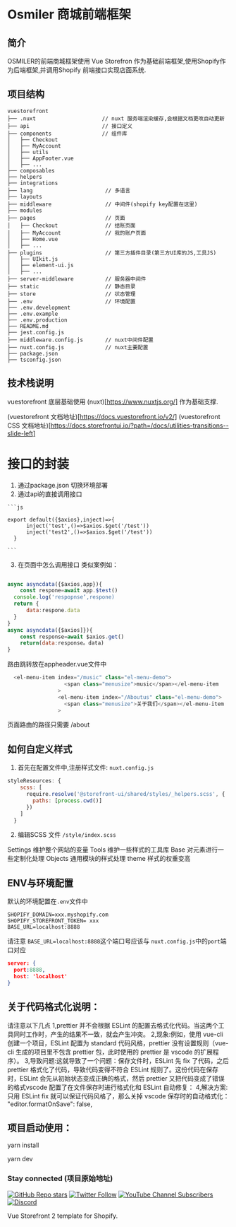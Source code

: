 # Osmiler 商城前端框架

## 简介
OSMILER的前端商城框架使用 Vue Storefron 作为基础前端框架,使用Shopify作为后端框架,并调用Shopify 前端接口实现店面系统.

## 项目结构
```
vuestorefront
├── .nuxt                     // nuxt 服务端渲染缓存,会根据文档更改自动更新
├── api                       // 接口定义
├── components                // 组件库
│   ├── Checkout
│   ├── MyAccount
│   ├── utils
│   ├── AppFooter.vue
│   ├── ...
├── composables
├── helpers
├── integrations
├── lang                       // 多语言
├── layouts
├── middleware                 // 中间件(shopify key配置在这里)
├── modules
├── pages                      // 页面
│   ├── Checkout               // 结账页面
│   ├── MyAccount              // 我的账户页面
│   ├── Home.vue
│   ├── ...
├── plugins                    // 第三方插件目录(第三方UI库的JS,工具JS)
│   ├── UIkit.js
│   ├── element-ui.js
│   ├── ...
├── server-middleware          // 服务器中间件
├── static                     // 静态目录
├── store                      // 状态管理
├── .env                       // 环境配置
├── .env.development
├── .env.example
├── .env.production
├── README.md
├── jest.config.js
├── middleware.config.js       // nuxt中间件配置
├── nuxt.config.js             // nuxt主要配置
├── package.json
├── tsconfig.json

```

## 技术栈说明
vuestorefront 底层基础使用 (nuxt)[https://www.nuxtjs.org/] 作为基础支撑.

(vuestorefront 文档地址)[https://docs.vuestorefront.io/v2/]
(vuestorefront CSS 文档地址)[https://docs.storefrontui.io/?path=/docs/utilities-transitions--slide-left]



# 接口的封装
  1. 通过package.json 切换环境部署
  2. 通过api的直接调用接口

    ```js

    export default({$axios},inject)=>{
          inject('test',()=>$axios.$get('/test'))
          inject('test2',()=>$axios.$get('/test'))
      }

    ```
  3. 在页面中怎么调用接口
  类似案例如：

  ```js

  async asyncdata({$axios,app}){
      const respone=await app.$test()
    console.log('respopnse‘,respone)
    return {
        data:respone.data
    }
  }
  async asyncdata({$axios]}){
      const response=await $axios.get()
      return(data:response。data)
  }

  ```

  路由跳转放在appheader.vue文件中

  ```js
    <el-menu-item index="/music" class="el-menu-demo">
                    <span class="menusize">music</span></el-menu-item
                  >
                  <el-menu-item index="/Aboutus" class="el-menu-demo">
                    <span class="menusize">关于我们</span></el-menu-item
                  >
  ```

  页面路由的路径只需要 /about

## 如何自定义样式

1. 首先在配置文件中,注册样式文件: `nuxt.config.js`

```js
styleResources: {
    scss: [
      require.resolve('@storefront-ui/shared/styles/_helpers.scss', {
        paths: [process.cwd()]
      })
    ]
  }

```

2. 编辑SCSS 文件 `/style/index.scss`




Settings 维护整个网站的变量
Tools  维护一些样式的工具库
Base  对元素进行一些定制化处理
Objects 通用模块的样式处理
theme 样式的权重变高


## ENV与环境配置
默认的环境配置在`.env`文件中

```
SHOPIFY_DOMAIN=xxx.myshopify.com
SHOPIFY_STOREFRONT_TOKEN= xxx
BASE_URL=localhost:8888
```

请注意 `BASE_URL=localhost:8888`这个端口号应该与 `nuxt.config.js`中的`port`端口对应
```json
server: {
  port:8888,
  host: 'localhost'
}
```
## 关于代码格式化说明：
请注意以下几点
1,prettier 并不会根据 ESLint 的配置去格式化代码。当这两个工具同时工作时，产生的结果不一致，就会产生冲突。
2,现象:例如，使用 vue-cli 创建一个项目，ESLint 配置为 standard 代码风格，prettier 没有设置规则（vue-cli 生成的项目里不包含 prettier 包，此时使用的 prettier 是 vscode 的扩展程序）。
3,导致问题:这就导致了一个问题：保存文件时，ESLint 先 fix 了代码，之后 prettier 格式化了代码，导致代码变得不符合 ESLint 规则了。这份代码在保存时，ESLint 会先从初始状态变成正确的格式，然后 prettier 又把代码变成了错误的格式vscode 配置了在文件保存时进行格式化和 ESLint 自动修复：
4,解决方案:只用 ESLint fix 就可以保证代码风格了，那么关掉 vscode 保存时的自动格式化：
"editor.formatOnSave": false,

## 项目启动使用：
yarn install

yarn dev


### Stay connected (项目原始地址)

[![GitHub Repo stars](https://img.shields.io/github/stars/vuestorefront/vue-storefront?style=social)](https://github.com/vuestorefront/vue-storefront)
[![Twitter Follow](https://img.shields.io/twitter/follow/vuestorefront?style=social)](https://twitter.com/vuestorefront)
[![YouTube Channel Subscribers](https://img.shields.io/youtube/channel/subscribers/UCkm1F3Cglty3CE1QwKQUhhg?style=social)](https://www.youtube.com/c/VueStorefront)
[![Discord](https://img.shields.io/discord/770285988244750366?label=join%20discord&logo=Discord&logoColor=white)](https://discord.vuestorefront.io)

Vue Storefront 2 template for Shopify.

